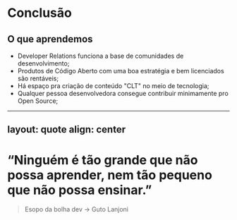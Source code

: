 # Conclusão

## O que aprendemos

* Developer Relations funciona a base de comunidades de desenvolvimento;
* Produtos de Código Aberto com uma boa estratégia e bem licenciados são rentáveis;
* Há espaço pra criação de conteúdo "CLT" no meio de tecnologia;
* Qualquer pessoa desenvolvedora consegue contribuir minimamente pro Open Source;


---
layout: quote
align: center
---


# “Ninguém é tão grande que não possa aprender, nem tão pequeno que não possa ensinar.”

<v-click>

> Esopo da bolha dev -> Guto Lanjoni

</v-click>